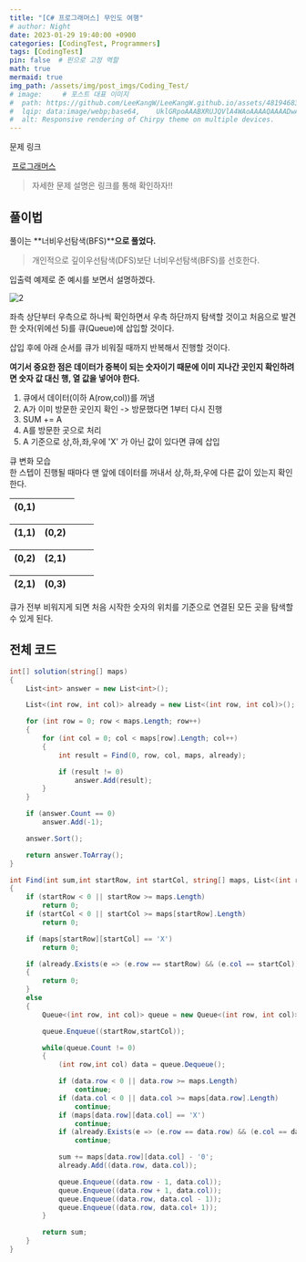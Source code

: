 ```yaml
---
title: "[C# 프로그래머스] 무인도 여행"
# author: Night
date: 2023-01-29 19:40:00 +0900
categories: [CodingTest, Programmers]
tags: [CodingTest]
pin: false  # 핀으로 고정 역할
math: true
mermaid: true
img_path: /assets/img/post_imgs/Coding_Test/
# image:     # 포스트 대표 이미지
#  path: https://github.com/LeeKangW/LeeKangW.github.io/assets/48194683/7e5b8251-2544-4eea-b702-ad59aa404e9e
#  lqip: data:image/webp;base64,    UklGRpoAAABXRUJQVlA4WAoAAAAQAAAADwAABwAAQUxQSDIAAAARL0AmbZurmr57yyIiqE8oiG0bejIYEQTgqiDA9vqnsUSI6H+oAERp2HZ65qP/VIAWAFZQOCBCAAAA8AEAnQEqEAAIAAVAfCWkAALp8sF8rgRgAP7o9FDvMCkMde9PK7euH5M1m6VWoDXf2FkP3BqV0ZYbO6NA/VFIAAAA
#  alt: Responsive rendering of Chirpy theme on multiple devices.
---
```


문제 링크

 [프로그래머스](https://school.programmers.co.kr/learn/courses/30/lessons/154540)

> 자세한 문제 설명은 링크를 통해 확인하자!!

## 풀이법

풀이는 **너비우선탐색(BFS)****으로 풀었다.**

> 개인적으로 깊이우선탐색(DFS)보단 너비우선탐색(BFS)를 선호한다.

입출력 예제로 준 예시를 보면서 설명하겠다.

![2](2.png)

좌측 상단부터 우측으로 하나씩 확인하면서 우측 하단까지 탐색할 것이고 처음으로 발견한 숫자(위에선 5)를 큐(Queue)에 삽입할 것이다.

삽입 후에 아래 순서를 큐가 비워질 때까지 반복해서 진행할 것이다.

**여기서 중요한 점은 데이터가 중복이 되는 숫자이기 때문에 이미 지나간 곳인지 확인하려면 숫자 값 대신 행, 열 값을 넣어야 한다.**

1.  큐에서 데이터(이하 A(row,col))를 꺼냄
2.  A가 이미 방문한 곳인지 확인 -> 방문했다면 1부터 다시 진행
3.  SUM += A
4.  A를 방문한 곳으로 처리
5.  A 기준으로 상,하,좌,우에 'X' 가 아닌 값이 있다면 큐에 삽입

큐 변화 모습  
한 스텝이 진행될 때마다 맨 앞에 데이터를 꺼내서 상,하,좌,우에 다른 값이 있는지 확인한다.

| (0,1) |   |   |   |
| --- | --- | --- | --- |

| (1,1) | (0,2) |   |   |
| --- | --- | --- | --- |

| (0,2) | (2,1) |   |   |
| --- | --- | --- | --- |

| (2,1) | (0,3) |   |   |
| --- | --- | --- | --- |

큐가 전부 비워지게 되면 처음 시작한 숫자의 위치를 기준으로 연결된 모든 곳을 탐색할 수 있게 된다.

## 전체 코드

```cs
int[] solution(string[] maps)
{
    List<int> answer = new List<int>();

    List<(int row, int col)> already = new List<(int row, int col)>();

    for (int row = 0; row < maps.Length; row++)
    {
        for (int col = 0; col < maps[row].Length; col++)
        {
            int result = Find(0, row, col, maps, already);

            if (result != 0)
                answer.Add(result);
        }
    }

    if (answer.Count == 0)
        answer.Add(-1);

    answer.Sort();

    return answer.ToArray();
}

int Find(int sum,int startRow, int startCol, string[] maps, List<(int row,int col)> already)
{
    if (startRow < 0 || startRow >= maps.Length)
        return 0;
    if (startCol < 0 || startCol >= maps[startRow].Length)
        return 0;

    if (maps[startRow][startCol] == 'X')
        return 0;

    if (already.Exists(e => (e.row == startRow) && (e.col == startCol)))
    {
        return 0;
    }
    else
    {
        Queue<(int row, int col)> queue = new Queue<(int row, int col)>();

        queue.Enqueue((startRow,startCol));

        while(queue.Count != 0)
        {
            (int row,int col) data = queue.Dequeue();

            if (data.row < 0 || data.row >= maps.Length)
                continue;
            if (data.col < 0 || data.col >= maps[data.row].Length)
                continue;
            if (maps[data.row][data.col] == 'X')
                continue;
            if (already.Exists(e => (e.row == data.row) && (e.col == data.col)))
                continue;

            sum += maps[data.row][data.col] - '0';
            already.Add((data.row, data.col));

            queue.Enqueue((data.row - 1, data.col));
            queue.Enqueue((data.row + 1, data.col));
            queue.Enqueue((data.row, data.col - 1));
            queue.Enqueue((data.row, data.col+ 1));
        }

        return sum;
    }
}
```